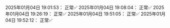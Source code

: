 2025年01月04日 19:01:53： 正常✅
2025年01月04日 19:08:04： 正常✅
2025年01月04日 19:26:19： 正常✅
2025年01月04日 19:51:05： 正常✅
2025年01月04日 19:52:12： 正常✅
